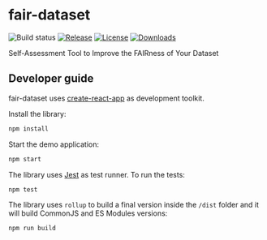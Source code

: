 # fair-dataset

![Build status](https://github.com/mb-wali/fair-dataset/workflows/CI/badge.svg)
[![Release](https://img.shields.io/npm/v/fair-dataset)](https://www.npmjs.com/package/fair-dataset)
[![License](https://img.shields.io/github/license/mb-wali/fair-dataset)](https://github.com/mb-wali/fair-dataset/blob/main/LICENSE)
[![Downloads](https://img.shields.io/npm/dm/fair-dataset)](https://www.npmjs.com/package/fair-dataset)

Self-Assessment Tool to Improve the FAIRness of Your Dataset

## Developer guide

fair-dataset uses [create-react-app](https://create-react-app.dev/) as development toolkit.

Install the library:

```bash
npm install
```

Start the demo application:

```bash
npm start
```

The library uses [Jest](https://jestjs.io/) as test runner. To run the tests:

```bash
npm test
```

The library uses `rollup` to build a final version inside the `/dist` folder and it will build CommonJS and ES Modules versions:

```bash
npm run build
```
